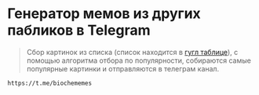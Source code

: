 # Генератор мемов из других пабликов в Telegram

> Сбор картинок из списка (список находится в [гугл таблице](https://docs.google.com/spreadsheets/d/1e6GD9AzqMahMe_GvI-oSCqstZQMbFctwHr0N2tjcB74/edit?usp=sharing)), с помощью алгоритма отбора по популярности, собираются самые популярные картинки и отправляются в телеграм канал.

`https://t.me/biochememes`
